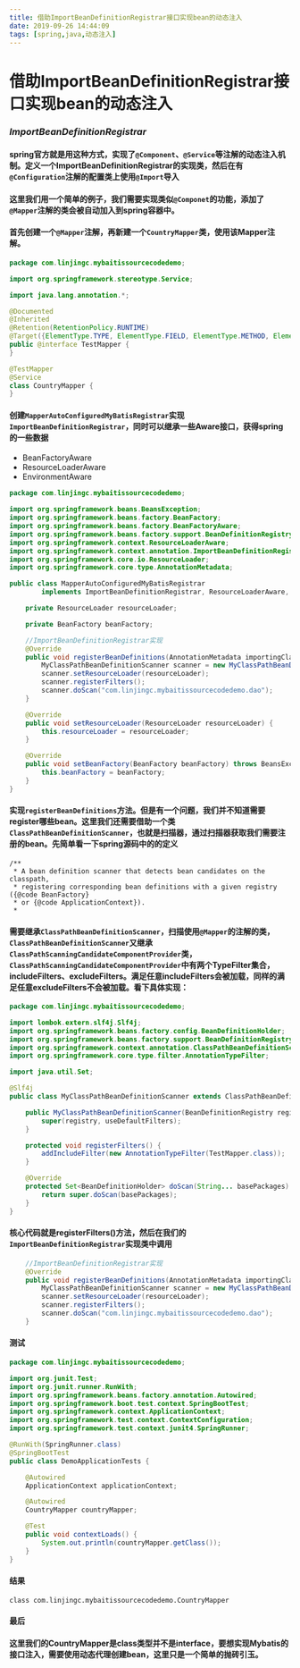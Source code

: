 ```yaml
---
title: 借助ImportBeanDefinitionRegistrar接口实现bean的动态注入
date: 2019-09-26 14:44:09
tags: [spring,java,动态注入]
---
```


# 借助ImportBeanDefinitionRegistrar接口实现bean的动态注入

### *ImportBeanDefinitionRegistrar*

#### spring官方就是用这种方式，实现了`@Component`、`@Service`等注解的动态注入机制。定义一个ImportBeanDefinitionRegistrar的实现类，然后在有`@Configuration`注解的配置类上使用`@Import`导入

#### 这里我们用一个简单的例子，我们需要实现类似`@Componet`的功能，添加了`@Mapper`注解的类会被自动加入到spring容器中。

#### 首先创建一个`@Mapper`注解，再新建一个`CountryMapper`类，使用该Mapper注解。

<!--more-->

```java
package com.linjingc.mybaitissourcecodedemo;

import org.springframework.stereotype.Service;

import java.lang.annotation.*;

@Documented
@Inherited
@Retention(RetentionPolicy.RUNTIME)
@Target({ElementType.TYPE, ElementType.FIELD, ElementType.METHOD, ElementType.PARAMETER})
public @interface TestMapper {
}

@TestMapper
@Service
class CountryMapper {
}
```

#### 创建`MapperAutoConfiguredMyBatisRegistrar`实现`ImportBeanDefinitionRegistrar`，同时可以继承一些Aware接口，获得spring的一些数据

- BeanFactoryAware
- ResourceLoaderAware
- EnvironmentAware

```java
package com.linjingc.mybaitissourcecodedemo;

import org.springframework.beans.BeansException;
import org.springframework.beans.factory.BeanFactory;
import org.springframework.beans.factory.BeanFactoryAware;
import org.springframework.beans.factory.support.BeanDefinitionRegistry;
import org.springframework.context.ResourceLoaderAware;
import org.springframework.context.annotation.ImportBeanDefinitionRegistrar;
import org.springframework.core.io.ResourceLoader;
import org.springframework.core.type.AnnotationMetadata;

public class MapperAutoConfiguredMyBatisRegistrar
		implements ImportBeanDefinitionRegistrar, ResourceLoaderAware, BeanFactoryAware {

    private ResourceLoader resourceLoader;

    private BeanFactory beanFactory;

    //ImportBeanDefinitionRegistrar实现
    @Override
    public void registerBeanDefinitions(AnnotationMetadata importingClassMetadata, BeanDefinitionRegistry registry) {
        MyClassPathBeanDefinitionScanner scanner = new MyClassPathBeanDefinitionScanner(registry, false);
        scanner.setResourceLoader(resourceLoader);
        scanner.registerFilters();
        scanner.doScan("com.linjingc.mybaitissourcecodedemo.dao");
    }

    @Override
    public void setResourceLoader(ResourceLoader resourceLoader) {
        this.resourceLoader = resourceLoader;
    }

    @Override
    public void setBeanFactory(BeanFactory beanFactory) throws BeansException {
        this.beanFactory = beanFactory;
    }
}
```

#### 实现`registerBeanDefinitions`方法。但是有一个问题，我们并不知道需要register哪些bean。这里我们还需要借助一个类`ClassPathBeanDefinitionScanner`，也就是扫描器，通过扫描器获取我们需要注册的bean。先简单看一下spring源码中的的定义

```
/**
 * A bean definition scanner that detects bean candidates on the classpath,
 * registering corresponding bean definitions with a given registry ({@code BeanFactory}
 * or {@code ApplicationContext}).
 *
```

#### 需要继承`ClassPathBeanDefinitionScanner`，扫描使用`@Mapper`的注解的类，`ClassPathBeanDefinitionScanner`又继承`ClassPathScanningCandidateComponentProvider`类，`ClassPathScanningCandidateComponentProvider`中有两个TypeFilter集合，includeFilters、excludeFilters。满足任意includeFilters会被加载，同样的满足任意excludeFilters不会被加载。看下具体实现：

```java
package com.linjingc.mybaitissourcecodedemo;

import lombok.extern.slf4j.Slf4j;
import org.springframework.beans.factory.config.BeanDefinitionHolder;
import org.springframework.beans.factory.support.BeanDefinitionRegistry;
import org.springframework.context.annotation.ClassPathBeanDefinitionScanner;
import org.springframework.core.type.filter.AnnotationTypeFilter;

import java.util.Set;

@Slf4j
public class MyClassPathBeanDefinitionScanner extends ClassPathBeanDefinitionScanner {

    public MyClassPathBeanDefinitionScanner(BeanDefinitionRegistry registry, boolean useDefaultFilters) {
        super(registry, useDefaultFilters);
    }

    protected void registerFilters() {
        addIncludeFilter(new AnnotationTypeFilter(TestMapper.class));
    }

    @Override
    protected Set<BeanDefinitionHolder> doScan(String... basePackages) {
        return super.doScan(basePackages);
    }
}
```

#### 核心代码就是**registerFilters()方法**，然后在我们的`ImportBeanDefinitionRegistrar`实现类中调用

```java
	//ImportBeanDefinitionRegistrar实现
	@Override
	public void registerBeanDefinitions(AnnotationMetadata importingClassMetadata, BeanDefinitionRegistry registry) {
        MyClassPathBeanDefinitionScanner scanner = new MyClassPathBeanDefinitionScanner(registry, false);
        scanner.setResourceLoader(resourceLoader);
        scanner.registerFilters();
        scanner.doScan("com.linjingc.mybaitissourcecodedemo.dao");
    }
```

#### 测试

```java
package com.linjingc.mybaitissourcecodedemo;

import org.junit.Test;
import org.junit.runner.RunWith;
import org.springframework.beans.factory.annotation.Autowired;
import org.springframework.boot.test.context.SpringBootTest;
import org.springframework.context.ApplicationContext;
import org.springframework.test.context.ContextConfiguration;
import org.springframework.test.context.junit4.SpringRunner;

@RunWith(SpringRunner.class)
@SpringBootTest
public class DemoApplicationTests {

    @Autowired
    ApplicationContext applicationContext;

    @Autowired
    CountryMapper countryMapper;

    @Test
    public void contextLoads() {
        System.out.println(countryMapper.getClass());
    }
}
```

#### 结果

```
class com.linjingc.mybaitissourcecodedemo.CountryMapper
```

#### 最后

#### 这里我们的CountryMapper是class类型并不是interface，要想实现Mybatis的接口注入，需要使用动态代理创建bean，这里只是一个简单的抛砖引玉。